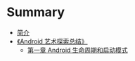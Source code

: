 # Summary

* [简介](README.md)
* [《Android 艺术探索总结》](androidkai-fa-bi-ji.md)
  * [第一章 Android 生命周期和启动模式](androidkai-fa-bi-ji/di-yi-zhang-android-sheng-ming-zhou-qi-he-qi-dong-mo-shi.md)

